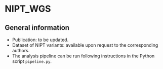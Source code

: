 # NIPT_WGS

## General information

- Publication: to be updated.
- Dataset of NIPT variants: available upon request to the corresponding authors.
- The analysis pipeline can be run following instructions in the Python script `pipeline.py`.

